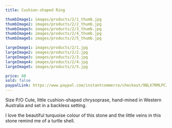 ```yaml
---
title: Cushion-shaped Ring

thumbImage1: images/products/2/1_thumb.jpg
thumbImage2: images/products/2/2_thumb.jpg
thumbImage3: images/products/2/3_thumb.jpg
thumbImage4: images/products/2/4_thumb.jpg
thumbImage5: images/products/2/5_thumb.jpg

largeImage1: images/products/2/1.jpg
largeImage2: images/products/2/2.jpg
largeImage3: images/products/2/3.jpg
largeImage4: images/products/2/4.jpg
largeImage5: images/products/2/5.jpg

price: 60
sold: false
paypalLink: https://www.paypal.com/instantcommerce/checkout/9BLX7RMLPCJ34
---
```


Size P/O 
Cute, little cushion-shaped chrysoprase, hand-mined in Western Australia and set in a backless setting.

I love the beautiful turquoise colour of this stone and the little veins in this stone remind me of a turtle shell.